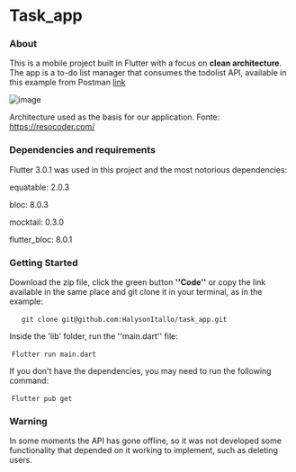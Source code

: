 # Task_app


### **About**

This is a mobile project built in Flutter with a focus on **clean architecture**. The app is a to-do list manager that consumes the todolist API, available in this example from Postman [link](https://documenter.getpostman.com/view/8858534/SW7dX7JG?version=latest)

![image](https://user-images.githubusercontent.com/61996692/176757171-7d5a43d6-51b6-46ee-a6c2-6c7158b2e537.png)

Architecture used as the basis for our application. Fonte: https://resocoder.com/


### **Dependencies and requirements**

Flutter 3.0.1 was used in this project and the most notorious dependencies:

 equatable: 2.0.3

 bloc: 8.0.3

 mocktail: 0.3.0

 flutter_bloc: 8.0.1

### Getting Started

Download the zip file, click the green button **''Code''** or copy the link available in the same place and git clone it in your terminal, as in the example:

​	`	git clone git@github.com:HalysonItallo/task_app.git`

Inside the 'lib' folder, run the ''main.dart'' file:

​	`Flutter run main.dart`

If you don't have the dependencies, you may need to run the following command:

​	`Flutter pub get`

### **Warning**

In some moments the API has gone offline, so it was not developed some functionality that depended on it working to implement, such as deleting users.
